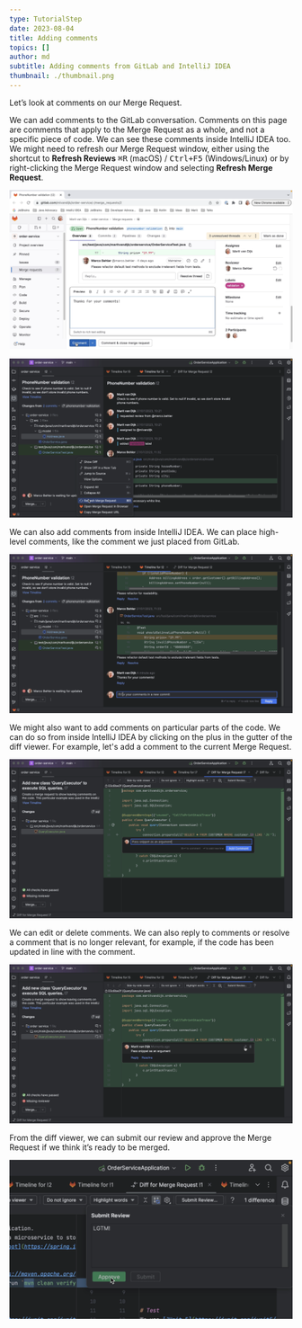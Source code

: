```yaml
---
type: TutorialStep
date: 2023-08-04
title: Adding comments
topics: []
author: md
subtitle: Adding comments from GitLab and IntelliJ IDEA
thumbnail: ./thumbnail.png
---
```


Let’s look at comments on our Merge Request.

We can add comments to the GitLab conversation. Comments on this page are comments that apply to the Merge Request as a whole, and not a specific piece of code. We can see these comments inside IntelliJ IDEA too. We might need to refresh our Merge Request window, either using the shortcut to **Refresh Reviews** <kbd>⌘R</kbd> (macOS) / <kbd>Ctrl+F5</kbd> (Windows/Linux) or by right-clicking the Merge Request window and selecting **Refresh Merge Request**.

![Comment from GitLab](comment-from-gitlab.png)

![Refresh reviews](refresh-reviews.png)

We can also add comments from inside IntelliJ IDEA. We can place high-level comments, like the comment we just placed from GitLab.

![Comment from IntelliJ IDEA](comment-from-intellij-idea.png)

We might also want to add comments on particular parts of the code. We can do so from inside IntelliJ IDEA by clicking on the plus in the gutter of the diff viewer. For example, let's add a comment to the current Merge Request.

![Inline comment](inline-comment.png)

We can edit or delete comments. We can also reply to comments or resolve a comment that is no longer relevant, for example, if the code has been updated in line with the comment.

![Working with comments](edit.png)

From the diff viewer, we can submit our review and approve the Merge Request if we think it’s ready to be merged.

![Submit Review and Approve](approve.png)
